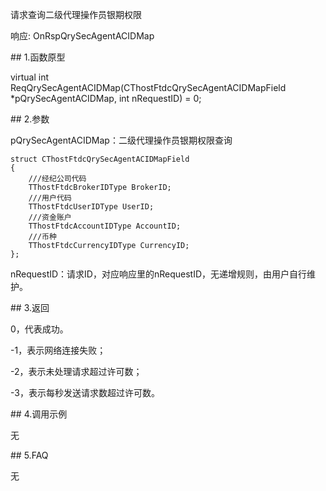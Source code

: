 <p>请求查询二级代理操作员银期权限</p>
<p>响应: OnRspQrySecAgentACIDMap</p>
<span class="anchor" id="74e98b55-4215-4ae4-af7d-ca238f6fb598"></span>
## 1.函数原型
<p>virtual int ReqQrySecAgentACIDMap(CThostFtdcQrySecAgentACIDMapField *pQrySecAgentACIDMap, int nRequestID) = 0;</p>
<span class="anchor" id="c65c62d3-d0cb-492a-b1c0-a91e70db6e43"></span>
## 2.参数
<p>pQrySecAgentACIDMap：二级代理操作员银期权限查询</p>
<pre><code>struct CThostFtdcQrySecAgentACIDMapField
{
    ///经纪公司代码
    TThostFtdcBrokerIDType BrokerID;
    ///用户代码
    TThostFtdcUserIDType UserID;
    ///资金账户
    TThostFtdcAccountIDType AccountID;
    ///币种
    TThostFtdcCurrencyIDType CurrencyID;
};
</code></pre>
<p>nRequestID：请求ID，对应响应里的nRequestID，无递增规则，由用户自行维护。</p>
<span class="anchor" id="9f8031ab-4ec5-4416-af72-0482dc51ad5e"></span>
## 3.返回
<p>0，代表成功。</p>
<p>-1，表示网络连接失败；</p>
<p>-2，表示未处理请求超过许可数；</p>
<p>-3，表示每秒发送请求数超过许可数。</p>
<span class="anchor" id="f4397669-5a08-4016-983f-5bc8d3532f10"></span>
## 4.调用示例
<p>无</p>
<span class="anchor" id="8da73ab8-0c2d-4aba-ac2d-b8a410cf402e"></span>
## 5.FAQ
<p>无</p>
